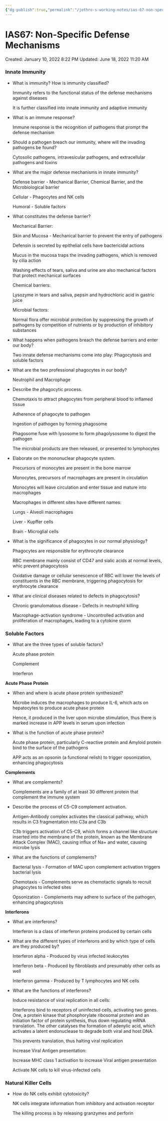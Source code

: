 ```yaml
---
{"dg-publish":true,"permalink":"/jethro-s-working-notes/ias-67-non-specific-defense-mechanisms/","dgPassFrontmatter":true}
---
```



# IAS67: Non-Specific Defense Mechanisms

Created: January 10, 2022 8:22 PM
Updated: June 18, 2022 11:20 AM

### Innate Immunity

- What is immunity? How is immunity classified?
    
    Immunity refers to the functional status of the defense mechanisms against diseases
    
    It is further classified into innate immunity and adaptive immunity
    
- What is an immune response?
    
    Immune response is the recognition of pathogens that prompt the defense mechanism
    
- Should a pathogen breach our immunity, where will the invading pathogens be found?
    
    Cytosolic pathogens, intravesicular pathogens, and extracellular pathogens and toxins
    
- What are the major defense mechanisms in innate immunity?
    
    Defense barrier - Mechanical Barrier, Chemical Barrier, and the Microbiological barrier
    
    Cellular - Phagocytes and NK cells
    
    Humoral - Soluble factors
    
- What constitutes the defense barrier?
    
    Mechanical Barrier:
    
    Skin and Mucosa - Mechanical barrier to prevent the entry of pathogens
    
    Defensin is secreted by epithelial cells have bactericidal actions
    
    Mucus in the mucosa traps the invading pathogens, which is removed by cilia action
    
    Washing effects of tears, saliva and urine are also mechanical factors that protect mechanical surfaces
    
    Chemical barriers:
    
    Lysozyme in tears and saliva, pepsin and hydrochloric acid in gastric juice
    
    Microbial factors:
    
    Normal flora offer microbial protection by suppressing the growth of pathogens by competition of nutrients or by production of inhibitory substances
    
- What happens when pathogens breach the defense barriers and enter our body?
    
    Two innate defense mechanisms come into play: Phagocytosis and soluble factors
    
- What are the two professional phagocytes in our body?
    
    Neutrophil and Macrophage
    
- Describe the phagocytic process.
    
    Chemotaxis to attract phagocytes from peripheral blood to inflamed tissue
    
    Adherence of phagocyte to pathogen 
    
    Ingestion of pathogen by forming phagosome
    
    Phagosome fuse with lysosome to form phagolysosome to digest the pathogen
    
    The microbial products are then released, or presented to lymphocytes
    
- Elaborate on the mononuclear phagocyte system.
    
    Precursors of monocytes are present in the bone marrow
    
    Monocytes, precursors of macrophages are present in circulation
    
    Monocytes will leave circulation and enter tissue and mature into macrophages
    
    Macrophages in different sites have different names:
    
    Lungs - Alveoli macrophages
    
    Liver - Kupffer cells
    
    Brain - Microglial cells
    
- What is the significance of phagocytes in our normal physiology?
    
    Phagocytes are responsible for erythrocyte clearance
    
    RBC membrane mainly consist of CD47 and sialic acids at normal levels, whic prevent phagocytosis
    
    Oxidative damage or cellular senescence of RBC will lower the levels of constituents in the RBC membrane, triggering phagocytosis for erythrocyte clearance
    
- What are clinical diseases related to defects in phagocytosis?
    
    Chronic granulomatous disease - Defects in neutrophil killing
    
    Macrophage-activation syndrome - Uncontrolled activation and proliferation of macrophages, leading to a cytokine storm
    

### Soluble Factors

- What are the three types of soluble factors?
    
    Acute phase protein
    
    Complement
    
    Interferon
    

**Acute Phase Protein**

- When and where is acute phase protein synthesized?
    
    Microbe induces the macrophages to produce IL-6, which acts on hepatocytes to produce acute phase protein
    
    Hence, it produced in the liver upon microbe stimulation, thus there is marked increase in APP levels in serum upon infection
    
- What is the function of acute phase protein?
    
    Acute phase protein, particularly C-reactive protein and Amyloid protein bind to the surface of the pathogens
    
    APP acts as an opsonin (a functional relish) to trigger opsonization, enhancing phagocytosis
    

**Complements**

- What are complements?
    
    Complements are a family of at least 30 different protein that complement the immune system
    
- Describe the process of C5-C9 complement activation.
    
    Antigen-Antibody complex activates the classical pathway, which results in C3 fragmentation into C3a and C3b
    
    C3b triggers activation of C5-C9, which forms a channel like structure inserted into the membrane of the protein, known as the Membrane Attack Complex (MAC), causing influx of Na+ and water, causing microbe lysis
    
- What are the functions of complements?
    
    Bacterial lysis - Formation of MAC upon complement activation triggers bacterial lysis
    
    Chemotaxis - Complements serve as chemotactic signals to recruit phagocytes to infected sites
    
    Opsonization - Complements may adhere to surface of the pathogen, enhancing phagocytosis
    

**Interferons**

- What are interferons?
    
    Interferon is a class of interferon proteins produced by certain cells
    
- What are the different types of interferons and by which type of cells are they produced by?
    
    Interferon alpha - Produced by virus infected leukocytes
    
    Interferon beta - Produced by fibroblasts and presumably other cells as well
    
    Interferon gamma - Produced by T lymphocytes and NK cells
    
- What are the functions of interferons?
    
    Induce resistance of viral replication in all cells:
    
    Interferons bind to receptors of uninfected cells, activating two genes. One, a protein kinase that phosphorylate ribosomal protein and an initiation factor of protein synthesis, thus down regulating mRNA translation. The other catalyses the formation of adenylic acid, which activates a latent endonuclease to degrade both viral and host DNA.
    
    This prevents translation, thus halting viral replication
    
    Increase Viral Antigen presentation:
    
    Increase MHC class 1 activation to increase Viral antigen presentation
    
    Activate NK cells to kill virus-infected cells
    

### Natural Killer Cells

- How do NK cells exhibit cytotoxicity?
    
    NK cells integrate information from inhibitory and activation receptor
    
    The killing process is by releasing granzymes and perforin